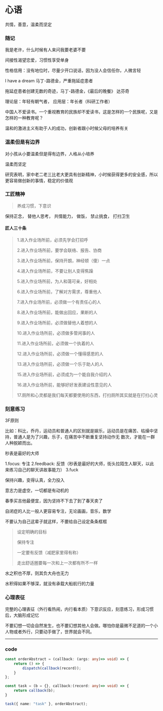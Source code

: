 # 心语

共情，善意，温柔而坚定

### 随记

我是老许，什么时候有人来问我要老婆不要

间接性渴望恋爱，习惯性享受单身

性格信用：没有地位时，尽量少开口说话，因为没人会信任你，人微言轻

I have a dream 马丁-路德金，严重拖延症患者

拖延症患者创建无数的奇迹，马丁-路德金，《最后的晚餐》 达芬奇

理论层：年轻有朝气者， 应用层：年长者（科研工作者）

中国人不爱读书。一个重视教育的民族却不爱读书，这是怎样的一个民族呢，又是怎样的一种教育呢？

温和的激进主义有助于人的成功，创新者跟小时候父母的培养有关

### 温柔但是有边界

对小孩从小要温柔但是得有边界，人格从小培养

温柔而坚定

研究表明，家中老二老三比老大更具有创新精神，小时候获得更多的安全感，所以更容易做创新的事情，稳定的价值观

### 工匠精神

> 养成习惯，下意识

保持正念，
替他人思考，
共情能力，
做饭，
禁止挑食，
打扫卫生

#### 匠人三十条

> 1.进入作业场所前，必须先学会打招呼
> 
> 2.进入作业场所前，要学会联络、报告、协商
> 
> 3.进入作业场所前，保持开朗，神经顿（傻）一点
> 
> 4.进入作业场所前，不要让别人变得焦躁
>  
> 5.进入作业场所前，为人和蔼可亲，好相处
> 
> 6.进入作业场所前，了解对方需求，尊重他人
> 
> 7.进入作业场所前，必须做一个有责任心的人
> 
> 8.进入作业场所前，能做出回应，果断的人
> 
> 9.进入作业场所前，必须做替他人着想的人
> 
> 10.进入作业场所前，必须做多管闲事的人
> 
> 11.进入作业场所前，必须做一个执着的人
> 
> 12.进入作业场所前，必须做一个懂得感恩的人
> 
> 13.进入作业场所前，必须做一个乐于助人的人
> 
> 15.进入作业场所前，必须成为一个能自我介绍的人
> 
> 16.进入作业场所前，能够好好发表建设性意见的人
> 
> 17.厕所和心灵都是我们每天都要使用的东西，打扫厕所其实就是在打扫心灵


### 刻意练习

3F原则

比如：科比，乔丹，运动员和普通人的区别就是娱乐，运动员是在痛苦、枯燥中坚持，普通人是为了兴趣，乐子，在痛苦中不断重复坚持动作无  数次，才能在一群人种脱颖而出。

秒表是最好的大师

1.focus: 专注
2.feedback: 反馈（秒表是最好的大师，街头拉陌生人聊天，以此来练习自己的聊天讲故事能力）
3.fuck

保持兴趣，变得认真，全力投入

意志力是虚空，一切都是有动机的

春季买吉他最便宜，因为坚持不下去了到了春天卖了

自闭症的人比一般人更容易专注，无论画画，音乐，数学

不要认为自己这辈子就这样，不要给自己设定条条框框

> 设定明确的目标
>
> 保持专注
>
> 一定要有反馈（减肥家里得有称）
> 
> 走出舒适圈要每一次和上一次都有所不一样

水之积也不厚，则其负大舟也无力

水积得如果不够深，就没有承载大船航行的力量


### 心理表征

完整的心理表征（外行看热闹，内行看本质）下意识反应，刻意练习，形成习惯后，大脑形成记忆

不要幻想一切会自然发生，也不要幻想其他人会做。哪怕你是最微不足道的一个小人物或者外行，只要动手做了，世界就会不同。

---

### code

```ts
const orderAbstract = (callback: (args: any)=> void) => {
    return () => {
        dispatch(callback(record));
    }
};

const task = (b = {}, callback:(record: any)=> void) => {
    return callback(b);
}

task({ name: "task" }, orderAbstract);
```